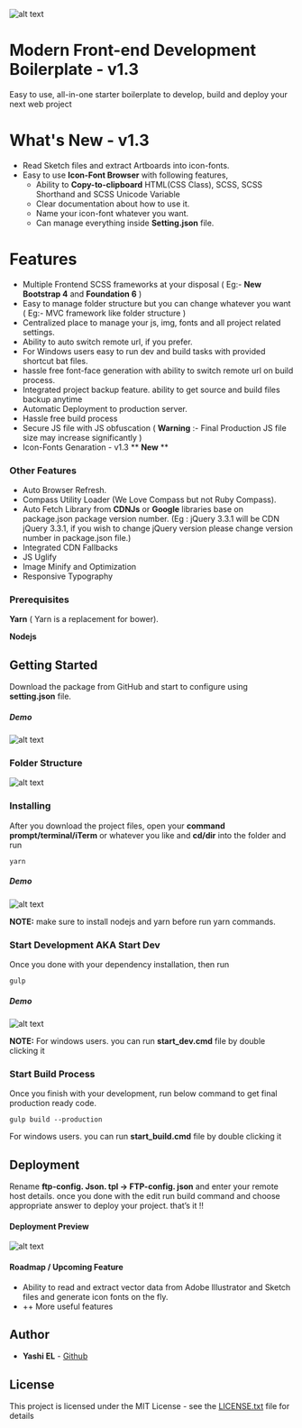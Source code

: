 ![alt text](https://raw.githubusercontent.com/yashiel/Modern-Web-Boilerplate/master/docs/img/intro.png)
# Modern Front-end Development Boilerplate - v1.3

Easy to use, all-in-one starter boilerplate to develop, build and deploy your next web project

# What's New - v1.3
* Read Sketch files and extract Artboards into icon-fonts.
* Easy to use **Icon-Font Browser** with following features,
    * Ability to **Copy-to-clipboard** HTML(CSS Class), SCSS, SCSS Shorthand and SCSS Unicode Variable
    * Clear documentation about how to use it.
    * Name your icon-font whatever you want.
    * Can manage everything inside **Setting.json** file.

# Features
* Multiple Frontend SCSS frameworks at your disposal ( Eg:- **New Bootstrap 4** and **Foundation 6** )
* Easy to manage folder structure but you can change whatever you want ( Eg:- MVC framework like folder structure )
* Centralized place to manage your js, img, fonts and all project related settings.
* Ability to auto switch remote url, if you prefer.
* For Windows users easy to run dev and build tasks with provided shortcut bat files.
* hassle free font-face generation with ability to switch remote url on build process.
* Integrated project backup feature. ability to get source and build files backup anytime
* Automatic Deployment to production server.
* Hassle free build process
* Secure JS file with JS obfuscation ( **Warning** :- Final Production JS file size may increase significantly )
* Icon-Fonts Genaration - v1.3 ** **New** **

### Other Features

* Auto Browser Refresh.
* Compass Utility Loader (We Love Compass but not Ruby Compass).
* Auto Fetch Library from **CDNJs** or **Google** libraries base on package.json package version number. (Eg : jQuery 3.3.1 will be CDN jQuery 3.3.1, if you wish to change jQuery version please change version number in package.json file.)
* Integrated CDN Fallbacks
* JS Uglify
* Image Minify and Optimization
* Responsive Typography


### Prerequisites

**Yarn** ( Yarn is a replacement for bower).

**Nodejs**

## Getting Started

Download the package from GitHub and start to configure using **setting.json** file.

##### Demo

![alt text](https://raw.githubusercontent.com/yashiel/Modern-Web-Boilerplate/master/docs/img/1.gif)


### Folder Structure
![alt text](https://raw.githubusercontent.com/yashiel/Modern-Web-Boilerplate/master/docs/img/web-boilerplate%20-%20Visual%20Studio%20Code.png)

### Installing

After you download the project files, open your **command prompt/terminal/iTerm** or whatever you like and **cd/dir** into the folder and run

```
yarn
```

##### Demo

![alt text](https://raw.githubusercontent.com/yashiel/Modern-Web-Boilerplate/master/docs/img/2.gif)


**NOTE:** make sure to install nodejs and yarn before run yarn commands.

### Start Development AKA Start Dev

Once you done with your dependency installation, then run
```
gulp
```
##### Demo

![alt text](https://raw.githubusercontent.com/yashiel/Modern-Web-Boilerplate/master/docs/img/3.gif)

**NOTE:** For windows users. you can run **start_dev.cmd** file by double clicking it

### Start Build Process

Once you finish with your development, run below command to get final production ready code.
```
gulp build --production
```
For windows users. you can run **start_build.cmd** file by double clicking it


## Deployment

Rename **ftp-config. Json. tpl -> FTP-config. json** and enter your remote host details. once you done with the edit run build command and choose appropriate answer to deploy your project. that’s it !!

#### Deployment Preview
![alt text](https://raw.githubusercontent.com/yashiel/Modern-Web-Boilerplate/master/docs/img/snap2.png)


#### Roadmap / Upcoming Feature

* Ability to read and extract vector data from Adobe Illustrator and Sketch files and generate icon fonts on the fly.
* ++ More useful features
## Author

* **Yashi EL** -  [Github](https://github.com/yashiel)

## License

This project is licensed under the MIT License - see the [LICENSE.txt](LICENSE.txt) file for details


